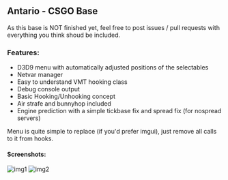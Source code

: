 ## Antario - CSGO Base

As this base is NOT finished yet, feel free to post issues / pull requests with everything you think shoud be included. 


### Features:

 * D3D9 menu with automatically adjusted positions of the selectables
 * Netvar manager
 * Easy to understand VMT hooking class
 * Debug console output
 * Basic Hooking/Unhooking concept
 * Air strafe and bunnyhop included
 * Engine prediction with a simple tickbase fix and spread fix (for nospread servers)


Menu is quite simple to replace (if you'd prefer imgui), just remove all calls to it from hooks.

#### Screenshots:

![img1](https://i.imgur.com/GzcGcB6.png) ![img2](https://i.imgur.com/XOzmWy6.png)
